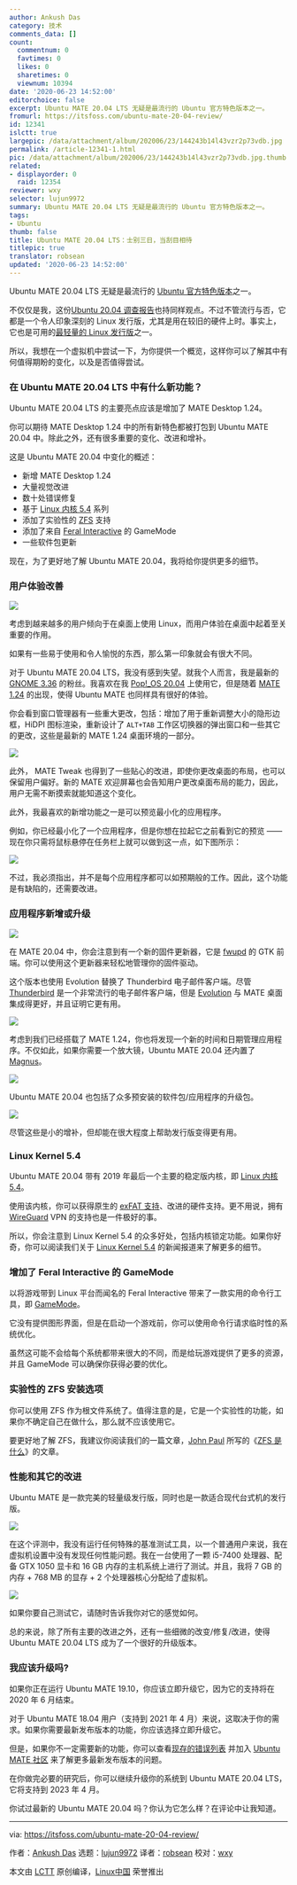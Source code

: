 ```yaml
---
author: Ankush Das
category: 技术
comments_data: []
count:
  commentnum: 0
  favtimes: 0
  likes: 0
  sharetimes: 0
  viewnum: 10394
date: '2020-06-23 14:52:00'
editorchoice: false
excerpt: Ubuntu MATE 20.04 LTS 无疑是最流行的 Ubuntu 官方特色版本之一。
fromurl: https://itsfoss.com/ubuntu-mate-20-04-review/
id: 12341
islctt: true
largepic: /data/attachment/album/202006/23/144243b14l43vzr2p73vdb.jpg
permalink: /article-12341-1.html
pic: /data/attachment/album/202006/23/144243b14l43vzr2p73vdb.jpg.thumb.jpg
related:
- displayorder: 0
  raid: 12354
reviewer: wxy
selector: lujun9972
summary: Ubuntu MATE 20.04 LTS 无疑是最流行的 Ubuntu 官方特色版本之一。
tags:
- Ubuntu
thumb: false
title: Ubuntu MATE 20.04 LTS：士别三日，当刮目相待
titlepic: true
translator: robsean
updated: '2020-06-23 14:52:00'
---
```


Ubuntu MATE 20.04 LTS 无疑是最流行的 [Ubuntu 官方特色版本](https://itsfoss.com/which-ubuntu-install/)之一。


不仅仅是我，这份[Ubuntu 20.04 调查报告](https://ubuntu.com/blog/ubuntu-20-04-survey-results)也持同样观点。不过不管流行与否，它都是一个令人印象深刻的 Linux 发行版，尤其是用在较旧的硬件上时。事实上，它也是可用的[最轻量的 Linux 发行版](https://itsfoss.com/lightweight-linux-beginners/)之一。


所以，我想在一个虚拟机中尝试一下，为你提供一个概览，这样你可以了解其中有何值得期盼的变化，以及是否值得尝试。


### 在 Ubuntu MATE 20.04 LTS 中有什么新功能？






Ubuntu MATE 20.04 LTS 的主要亮点应该是增加了 MATE Desktop 1.24。


你可以期待 MATE Desktop 1.24 中的所有新特色都被打包到 Ubuntu MATE 20.04 中。除此之外，还有很多重要的变化、改进和增补。


这是 Ubuntu MATE 20.04 中变化的概述：


* 新增 MATE Desktop 1.24
* 大量视觉改进
* 数十处错误修复
* 基于 [Linux 内核 5.4](https://itsfoss.com/linux-kernel-5-4/) 系列
* 添加了实验性的 [ZFS](https://itsfoss.com/what-is-zfs/) 支持
* 添加了来自 [Feral Interactive](https://github.com/FeralInteractive/gamemode) 的 GameMode
* 一些软件包更新


现在，为了更好地了解 Ubuntu MATE 20.04，我将给你提供更多的细节。


### 用户体验改善


![](/data/attachment/album/202006/23/144243b14l43vzr2p73vdb.jpg)


考虑到越来越多的用户倾向于在桌面上使用 Linux，而用户体验在桌面中起着至关重要的作用。


如果有一些易于使用和令人愉悦的东西，那么第一印象就会有很大不同。


对于 Ubuntu MATE 20.04 LTS，我没有感到失望。就我个人而言，我是最新的 [GNOME 3.36](https://itsfoss.com/gnome-3-36-release/) 的粉丝。我喜欢在我 [Pop!\_OS 20.04](/article-12175-1.html) 上使用它，但是随着 [MATE 1.24](https://mate-desktop.org/blog/2020-02-10-mate-1-24-released/) 的出现，使得 Ubuntu MATE 也同样具有很好的体验。


你会看到窗口管理器有一些重大更改，包括：增加了用于重新调整大小的隐形边框，HiDPI 图标渲染，重新设计了 `ALT+TAB` 工作区切换器的弹出窗口和一些其它的更改，这些是最新的 MATE 1.24 桌面环境的一部分。


![](/data/attachment/album/202006/23/144305u4e1nsdd4gza0115.png)


此外， MATE Tweak 也得到了一些贴心的改进，即使你更改桌面的布局，也可以保留用户偏好。新的 MATE 欢迎屏幕也会告知用户更改桌面布局的能力，因此，用户无需不断摸索就能知道这个变化。


此外，我最喜欢的新增功能之一是可以预览最小化的应用程序。


例如，你已经最小化了一个应用程序，但是你想在拉起它之前看到它的预览 —— 现在你只需将鼠标悬停在任务栏上就可以做到这一点，如下图所示：


![](/data/attachment/album/202006/23/144333pgrmxgvnru0vnm0l.png)


不过，我必须指出，并不是每个应用程序都可以如预期般的工作。因此，这个功能是有缺陷的，还需要改进。


### 应用程序新增或升级


![](/data/attachment/album/202006/23/144349d6jtqzcdq1wd12w5.png)


在 MATE 20.04 中，你会注意到有一个新的固件更新器，它是 [fwupd](https://fwupd.org) 的 GTK 前端。你可以使用这个更新器来轻松地管理你的固件驱动。


这个版本也使用 Evolution 替换了 Thunderbird 电子邮件客户端。尽管 [Thunderbird](https://www.thunderbird.net/en-US/) 是一个非常流行的电子邮件客户端，但是 [Evolution](https://wiki.gnome.org/Apps/Evolution) 与 MATE 桌面集成得更好，并且证明它更有用。


![](/data/attachment/album/202006/23/144413ymmsrb5z8nbmpmsc.png)


考虑到我们已经搭载了 MATE 1.24，你也将发现一个新的时间和日期管理应用程序。不仅如此，如果你需要一个放大镜，Ubuntu MATE 20.04 还内置了 [Magnus](https://kryogenix.org/code/magnus/)。


![](/data/attachment/album/202006/23/144443zv3s4nifspfi79ss.jpg)


Ubuntu MATE 20.04 也包括了众多预安装的软件包/应用程序的升级包。


![](/data/attachment/album/202006/23/144502asrjcjyozzszosyy.png)


尽管这些是小的增补，但却能在很大程度上帮助发行版变得更有用。


### Linux Kernel 5.4


Ubuntu MATE 20.04 带有 2019 年最后一个主要的稳定版内核，即 [Linux 内核 5.4](https://itsfoss.com/linux-kernel-5-4/)。


使用该内核，你可以获得原生的 [exFAT 支持](https://cloudblogs.microsoft.com/opensource/2019/08/28/exfat-linux-kernel/)、改进的硬件支持。更不用说，拥有 [WireGuard](https://wiki.ubuntu.com/WireGuard) VPN 的支持也是一件极好的事。


所以，你会注意到 Linux Kernel 5.4 的众多好处，包括内核锁定功能。如果你好奇，你可以阅读我们关于 [Linux Kernel 5.4](https://itsfoss.com/linux-kernel-5-4/) 的新闻报道来了解更多的细节。


### 增加了 Feral Interactive 的 GameMode


以将游戏带到 Linux 平台而闻名的 Feral Interactive 带来了一款实用的命令行工具，即 [GameMode](https://github.com/FeralInteractive/gamemode)。


它没有提供图形界面，但是在启动一个游戏前，你可以使用命令行请求临时性的系统优化。


虽然这可能不会给每个系统都带来很大的不同，而是给玩游戏提供了更多的资源，并且 GameMode 可以确保你获得必要的优化。


### 实验性的 ZFS 安装选项


你可以使用 ZFS 作为根文件系统了。值得注意的是，它是一个实验性的功能，如果你不确定自己在做什么，那么就不应该使用它。


要更好地了解 ZFS，我建议你阅读我们的一篇文章，[John Paul](https://itsfoss.com/author/john/) 所写的《[ZFS 是什么](https://itsfoss.com/what-is-zfs/)》的文章。


### 性能和其它的改进


Ubuntu MATE 是一款完美的轻量级发行版，同时也是一款适合现代台式机的发行版。


![](/data/attachment/album/202006/23/144522t22a8q8mw7z9iwuf.jpg)


在这个评测中，我没有运行任何特殊的基准测试工具，以一个普通用户来说，我在虚拟机设置中没有发现任何性能问题。我在一台使用了一颗 i5-7400 处理器、配备 GTX 1050 显卡和 16 GB 内存的主机系统上进行了测试。并且，我将 7 GB 的内存 + 768 MB 的显存 + 2 个处理器核心分配给了虚拟机。


![](/data/attachment/album/202006/23/144541vcn6gw6j0zwhlp01.png)


如果你要自己测试它，请随时告诉我你对它的感觉如何。


总的来说，除了所有主要的改进之外，还有一些细微的改变/修复/改进，使得 Ubuntu MATE 20.04 LTS 成为了一个很好的升级版本。


### 我应该升级吗?


如果你正在运行 Ubuntu MATE 19.10，你应该立即升级它，因为它的支持将在 2020 年 6 月结束。


对于 Ubuntu MATE 18.04 用户（支持到 2021 年 4 月）来说，这取决于你的需求。如果你需要最新发布版本的功能，你应该选择立即升级它。


但是，如果你不一定需要新的功能，你可以查看[现存的错误列表](https://bugs.launchpad.net/ubuntu-mate) 并加入 [Ubuntu MATE 社区](https://ubuntu-mate.community/) 来了解更多最新发布版本的问题。


在你做完必要的研究后，你可以继续升级你的系统到 Ubuntu MATE 20.04 LTS，它将支持到 2023 年 4 月。


你试过最新的 Ubuntu MATE 20.04 吗？你认为它怎么样？在评论中让我知道。




---


via: <https://itsfoss.com/ubuntu-mate-20-04-review/>


作者：[Ankush Das](https://itsfoss.com/author/ankush/) 选题：[lujun9972](https://github.com/lujun9972) 译者：[robsean](https://github.com/robsean) 校对：[wxy](https://github.com/wxy)


本文由 [LCTT](https://github.com/LCTT/TranslateProject) 原创编译，[Linux中国](https://linux.cn/) 荣誉推出